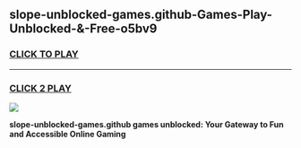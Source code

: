 
## slope-unblocked-games.github-Games-Play-Unblocked-&-Free-o5bv9
<h3>
<a href="https://premium76.site?title=slope-unblocked-games.github&ref=24A">CLICK TO PLAY</a></h3>
<hr>

<h3>
<a href="https://premium76.site?title=slope-unblocked-games.github&ref=24A">CLICK 2 PLAY</a>
  
</h3>

<a href="https://premium76.site?title=slope-unblocked-games.github&ref=24A"><img src="https://clearcache.store/games.png"></a>


**slope-unblocked-games.github games unblocked: Your Gateway to Fun and Accessible Online Gaming**
